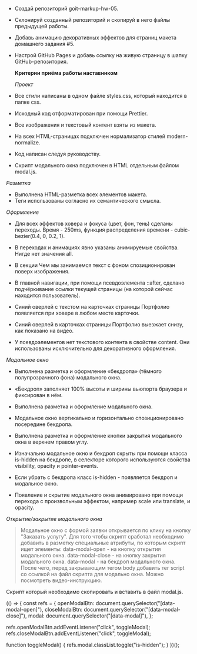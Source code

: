 - Создай репозиторий goit-markup-hw-05.
- Склонируй созданный репозиторий и скопируй в него файлы предыдущей работы.
- Добавь анимацию декоративных эффектов для страниц макета домашнего задания #5.
- Настрой GitHub Pages и добавь ссылку на живую страницу в шапку GitHub-репозитория.

  **Критерии приёма работы наставником**

  _Проект_

- Все стили написаны в одном файле styles.css, который находится в папке css.
- Исходный код отформатирован при помощи Prettier.
- Все изображения и текстовый контент взяты из макета.
- На всех HTML-страницах подключен нормализатор стилей modern-normalize.
- Код написан следуя руководству.
- Скрипт модального окна подключен в HTML отдельным файлом modal.js.

_Разметка_

- Выполнена HTML-разметка всех элементов макета.
- Теги использованы согласно их семантического смысла.

_Оформление_

- Для всех эффектов ховера и фокуса (цвет, фон, тень) сделаны переходы. Время - 250ms, функция распределения времени - cubic-bezier(0.4, 0, 0.2, 1).

- В переходах и анимациях явно указаны анимируемые свойства. Нигде нет значения all.

- В секции Чем мы занимаемся текст с фоном спозиционирован поверх изображения.

- В главной навигации, при помощи псевдоэлемента ::after, сделано подчёркивание ссылки текущей страницы (на которой сейчас находится пользователь).

- Синий оверлей с текстом на карточках страницы Портфолио появляется при ховере в любом месте карточки.

- Синий оверлей в карточках страницы Портфолио выезжает снизу, как показано на видео.

- У псевдоэлементов нет текстового контента в свойстве content. Они использованы исключительно для декоративного оформления.

_Модальное окно_

- Выполнена разметка и оформление «бекдропа» (тёмного полупрозрачного фона) модального окна.

- «Бекдроп» заполняет 100% высоты и ширины вьюпорта браузера и фиксирован в нём.

- Выполнена разметка и оформление модального окна.

- Модальное окно вертикально и горизонтально спозиционировано посередине бекдропа.

- Выполнена разметка и оформление кнопки закрытия модального окна в верхнем правом углу.

- Изначально модальное окно и бекдроп скрыты при помощи класса is-hidden на бекдропе, в селекторе которого используются свойства visibility, opacity и pointer-events.

- Если убрать с бекдропа класс is-hidden - появляется бекдроп и модальное окно.

- Появление и скрытие модального окна анимировано при помощи перехода с произвольным эффектом, например scale или translate, и opacity.

_Открытие/закрытие модального окна_

> Модальное окно с формой заявки открывается по клику на кнопку "Заказать услугу". Для того чтобы скрипт сработал необходимо добавить в разметку специальные атрибуты, по которым скрипт ищет элементы:
> data-modal-open - на кнопку открытия модального окна.
> data-modal-close - на кнопку закрытия модального окна.
> data-modal - на бекдроп модального окна.
> После чего, перед закрывающим тегом body добавить тег script со ссылкой на файл скрипта для модально окна. Можно посмотреть видео-инструкцию.

<body>
  <!-- Вся твоя разметка, включая разметку модалки -->

  <!-- Ставим перед закрывающим тегом body -->
  <script src="./js/modal.js"></script>
</body>

Скрипт который необходимо скопировать и вставить в файл modal.js.

(() => {
const refs = {
openModalBtn: document.querySelector("[data-modal-open]"),
closeModalBtn: document.querySelector("[data-modal-close]"),
modal: document.querySelector("[data-modal]"),
};

refs.openModalBtn.addEventListener("click", toggleModal);
refs.closeModalBtn.addEventListener("click", toggleModal);

function toggleModal() {
refs.modal.classList.toggle("is-hidden");
}
})();
